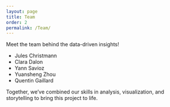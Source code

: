```yaml
---
layout: page
title: Team
order: 2
permalink: /Team/
---
```


Meet the team behind the data-driven insights!

- Jules Christmann
- Clara Dalon
- Yann Savioz
- Yuansheng Zhou
- Quentin Gaillard

Together, we’ve combined our skills in analysis, visualization, and storytelling to bring this project to life.


